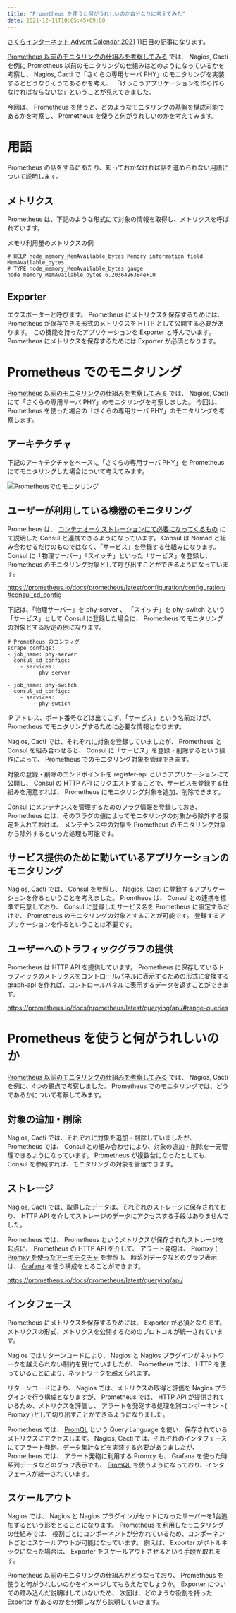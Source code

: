 ```yaml
---
title: "Prometheus を使うと何がうれしいのか自分なりに考えてみた"
date: 2021-12-11T10:05:45+09:00
---
```


[さくらインターネット Advent Calendar 2021](https://qiita.com/advent-calendar/2021/sakura) 11日目の記事になります。

[Prometheus 以前のモニタリングの仕組みを考察してみる](posts/monitoring-mechanism-before-prometheus) では、
Nagios, Cacti を例に Prometheus 以前のモニタリングの仕組みはどのようになっているかを考察し、
Nagios, Cacti で「さくらの専用サーバ PHY」のモニタリングを実装するとどうなりそうであるかを考え、
「けっこうアプリケーションを作ら作らなければならないな」ということが見えてきました。

今回は、 Prometheus を使うと、どのようなモニタリングの基盤を構成可能であるかを考察し、
Prometheus を使うと何がうれしいのかを考えてみます。

# 用語

Prometheus の話をするにあたり、知っておかなければ話を進められない用語について説明します。

## メトリクス

Prometheus は、下記のような形式にて対象の情報を取得し、メトリクスを呼ばれています。

メモリ利用量のメトリクスの例

```
# HELP node_memory_MemAvailable_bytes Memory information field MemAvailable_bytes.
# TYPE node_memory_MemAvailable_bytes gauge
node_memory_MemAvailable_bytes 6.2036496384e+10
```

## Exporter

エクスポーターと呼びます。
Prometheus にメトリクスを保存するためには、
Prometheus が保存できる形式のメトリクスを HTTP として公開する必要があります。
この機能を持ったアプリケーションを Exporter と呼んでいます。
Prometheus にメトリクスを保存するためには Exporter が必須となります。

# Prometheus でのモニタリング

[Prometheus 以前のモニタリングの仕組みを考察してみる](posts/monitoring-mechanism-before-prometheus) では、
Nagios, Cacti にて「さくらの専用サーバ PHY」のモニタリングを考察しました。
今回は、 Prometheus を使った場合の「さくらの専用サーバ PHY」のモニタリングを考察します。

## アーキテクチャ

下記のアーキテクチャをベースに「さくらの専用サーバ PHY」を Prometheus にてモニタリングした場合について考えてみます。

![Prometheusでのモニタリング](../../imgs/motivation-use-prometheus/prometheus-monitoring.png)

## ユーザーが利用している機器のモニタリング

Prometheus は、 [コンテナオーケストレーションにて必要になってくるもの](posts/technologies-required-for-container-orchestration) にて説明した Consul と連携できるようになっています。
Consul は Nomad と組み合わせるだけのものではなく、「サービス」を登録する仕組みになります。
Consul に「物理サーバー」「スイッチ」といった「サービス」を登録し、
Prometheus のモニタリング対象として呼び出すことができるようになっています。

https://prometheus.io/docs/prometheus/latest/configuration/configuration/#consul_sd_config

下記は、「物理サーバー」を phy-server 、
「スイッチ」を phy-switch という「サービス」として Consul に登録した場合に、
Prometheus でモニタリングの対象とする設定の例になります。

```
# Prometheus のコンフィグ
scrape_configs:
- job_name: phy-server
  consul_sd_configs:
    - services:
        - phy-server

- job_name: phy-switch
  consul_sd_configs:
    - services:
        - phy-swtich
```

IP アドレス、ポート番号などは出てこず、「サービス」という名前だけが、
Prometheus でモニタリングするために必要な情報となります。

Nagios, Cacti では、それぞれに対象を登録していましたが、 Prometheus と Consul を組み合わせると、
Consul に「サービス」を登録・削除するという操作によって、 Prometheus でのモニタリング対象を管理できます。

対象の登録・削除のエンドポイントを register-api というアプリケーションにて公開し、
Consul の HTTP API にリクエストすることで、サービスを登録する仕組みを用意すれば、
Prometheus にモニタリング対象を追加、削除できます。

Consul にメンテナンスを管理するためのフラグ情報を登録しておき、
Prometheus には、そのフラグの値によってモニタリングの対象から除外する設定を入れておけば、
メンテナンス中の対象を Prometheus のモニタリング対象から除外するといった処理も可能です。

## サービス提供のために動いているアプリケーションのモニタリング

Nagios, Cacti では、 Consul を参照し、 Nagios, Cacti に登録するアプリケーションを作るということを考えました。
Promtheus は、 Consul との連携を標準で用意しており、
Consul に登録したサービス名を Prometheus に設定するだけで、
Prometheus のモニタリングの対象とすることが可能です。
登録するアプリケーションを作るということは不要です。

## ユーザーへのトラフィックグラフの提供

Prometheus は HTTP API を提供しています。
Prometheus に保存しているトラフィックのメトリクスをコントロールパネルに表示するための形式に変換する graph-api を作れば、コントロールパネルに表示するデータを返すことができます。

https://prometheus.io/docs/prometheus/latest/querying/api/#range-queries

# Prometheus を使うと何がうれしいのか

[Prometheus 以前のモニタリングの仕組みを考察してみる](posts/monitoring-mechanism-before-prometheus) では、
Nagios, Cacti を例に、4つの観点で考察しました。
Prometheus でのモニタリングでは、どうであるかについて考察してみます。

## 対象の追加・削除

Nagios, Cacti では、それぞれに対象を追加・削除していましたが、
Prometheus では、 Consul との組み合わせにより、対象の追加・削除を一元管理できるようになっています。
Prometheus が複数台になったとしても、 Consul を参照すれば、モニタリングの対象を管理できます。

## ストレージ

Nagios, Cacti では、取得したデータは、それぞれのストレージに保存されており、
HTTP API を介してストレージのデータにアクセスする手段はありませんでした。

Prometheus では、
Prometheus というメトリクスが保存されたストレージを起点に、 Prometheus の HTTP API を介して、
アラート発砲は、 Promxy ( [Promxy を使ったアーキテクチャ](posts/promxy-architecture) を参照 )、
時系列データなどのグラフ表示は、 [Grafana](https://grafana.com/) を使う構成をとることができます。

https://prometheus.io/docs/prometheus/latest/querying/api/

## インタフェース

Prometheus にメトリクスを保存するためには、 Exporter が必須となります。
メトリクスの形式、メトリクスを公開するためのプロトコルが統一されています。

Nagios ではリターンコードにより、 Nagios と Nagios プラグインがネットワークを越えられない制約を受けていましたが、
Prometheus では、 HTTP を使っていることにより、ネットワークを越えられます。

リターンコードにより、 Nagios では、メトリクスの取得と評価を Nagios プラグインで行う構成となりますが、
Prometheus では、 HTTP API が提供されているため、メトリクスを評価し、
アラートを発砲する処理を別コンポーネント( Promxy )として切り出すことができるようになりました。

Prometheus では、 [PromQL](https://prometheus.io/docs/prometheus/latest/querying/basics/) という Query Language を使い、保存されているメトリクスにアクセスします。
Nagios, Cacti では、それぞれのインタフェースにてアラート発砲、データ集計などを実装する必要がありましたが、
Prometheus では、 アラート発砲に利用する Promxy も、 Grafana を使った時系列データなどのグラフ表示でも、
[PromQL](https://prometheus.io/docs/prometheus/latest/querying/basics/) を使うようになっており、インタフェースが統一されています。

## スケールアウト

Nagios では、 Nagios と Nagios プラグインがセットになったサーバーを1台追加するという形をとることになります。
Prometheus を利用したモニタリングの仕組みでは、
役割ごとにコンポーネントが分かれているため、コンポーネントごとにスケールアウトが可能になっています。
例えば、 Exporter がボトルネックになった場合は、 Exporter をスケールアウトさせるという手段が取れます。

Prometheus 以前のモニタリングの仕組みがどうなっており、
Prometheus を使うと何がうれしいのかをイメージしてもらえたでしょうか。
Exporter についての踏み込んだ説明はしていないため、
次回は、どのような役割を持った Exporter があるのかを分類しながら説明していきます。
